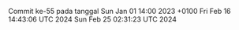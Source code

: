 Commit ke-55 pada tanggal Sun Jan 01 14:00 2023 +0100
Fri Feb 16 14:43:06 UTC 2024
Sun Feb 25 02:31:23 UTC 2024
